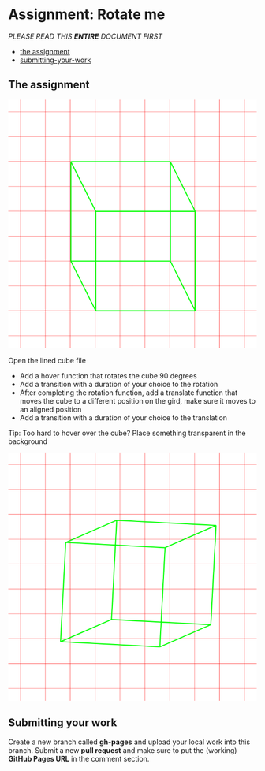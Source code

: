 # Assignment: Rotate me

*PLEASE READ THIS **ENTIRE** DOCUMENT FIRST*

* [the assignment](#the-assignment)
* [submitting-your-work](#submitting-your-work)


## The assignment

![endresult](endresult.png)

Open the lined cube file

* Add a hover function that rotates the cube 90 degrees
* Add a transition with a duration of your choice to the rotation
* After completing the rotation function, add a translate function that moves the cube to a different position on the gird, make sure it moves to an aligned position
* Add a transition with a duration of your choice to the translation

Tip: Too hard to hover over the cube? Place something transparent in the background

![assignment](assignment.png)

## Submitting your work
Create a new branch called **gh-pages** and upload your local work into this branch. Submit a new **pull request** and make sure to put the (working) **GitHub Pages URL** in the comment section. 
